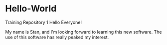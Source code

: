 # Hello-World
Training Repository 1
Hello Everyone!

My name is Stan, and I'm looking forward to learning this new software.
The use of this software has really peaked my interest.

